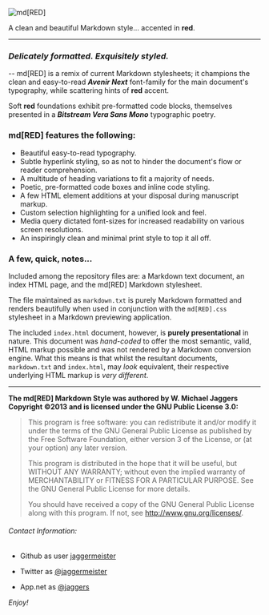 ![md[RED]](https://raw.github.com/jaggermeister/mdRED/master/logo.png "md[RED] Markdown Style")

A clean and beautiful Markdown style... accented in **red**.

***

### *Delicately formatted.*  *Exquisitely styled.*

\-- md[RED] is a remix of current Markdown stylesheets; it champions 
the clean and easy-to-read ***Avenir Next*** font-family for the main document's 
typography, while scattering hints of **red** accent.

Soft **red** foundations exhibit pre-formatted code blocks, 
themselves presented in a ***Bitstream Vera Sans Mono*** typographic poetry.

###  md[RED] features the following:

* Beautiful easy-to-read typography.
* Subtle hyperlink styling, so as not to hinder the document's flow or reader comprehension.
* A multitude of heading variations to fit a majority of needs.
* Poetic, pre-formatted code boxes and inline code styling.
* A few HTML element additions at your disposal during manuscript markup.
* Custom selection highlighting for a unified look and feel.
* Media query dictated font-sizes for increased readability on various screen resolutions.
* An inspiringly clean and minimal print style to top it all off.


###  A few, quick, notes...

Included among the repository files are: a Markdown text document, 
an index HTML page, and the md[RED] Markdown stylesheet.

The file maintained as `markdown.txt` is purely Markdown formatted 
and renders beautifully when used in conjunction with the 
`md[RED].css` stylesheet in a Markdown previewing application.

The included `index.html` document, however, is **purely presentational** in nature. 
This document was *hand-coded* to offer the most semantic, valid, HTML markup
possible and was not rendered by a Markdown conversion engine.  What this means is that
whilst the resultant documents, `markdown.txt` and `index.html`, may *look* equivalent, 
their respective underlying HTML markup is *very different*.

***

**The md[RED] Markdown Style was authored by 
W. Michael Jaggers  Copyright ©2013 and is
licensed under the GNU Public License 3.0:**

>   This program is free software: you can redistribute it and/or modify
>   it under the terms of the GNU General Public License as published by
>   the Free Software Foundation, either version 3 of the License, or
>   (at your option) any later version.
>
>   This program is distributed in the hope that it will be useful,
>   but WITHOUT ANY WARRANTY; without even the implied warranty of
>   MERCHANTABILITY or FITNESS FOR A PARTICULAR PURPOSE.  See the
>   GNU General Public License for more details.
>
>   You should have received a copy of the GNU General Public License
>   along with this program.  If not, see <http://www.gnu.org/licenses/>.

###### Contact Information:

*  Github as user [jaggermeister](http://github.com/jaggermeister/ "jaggermeister on Github")
  
*  Twitter as [@jaggermeister](http://twitter.com/jaggermeister/ "@jaggermeister on Twitter")
  
*  App.net as [@jaggers](http://alpha.app.net/jaggers/ "@jaggers on App.net")

*Enjoy!*

